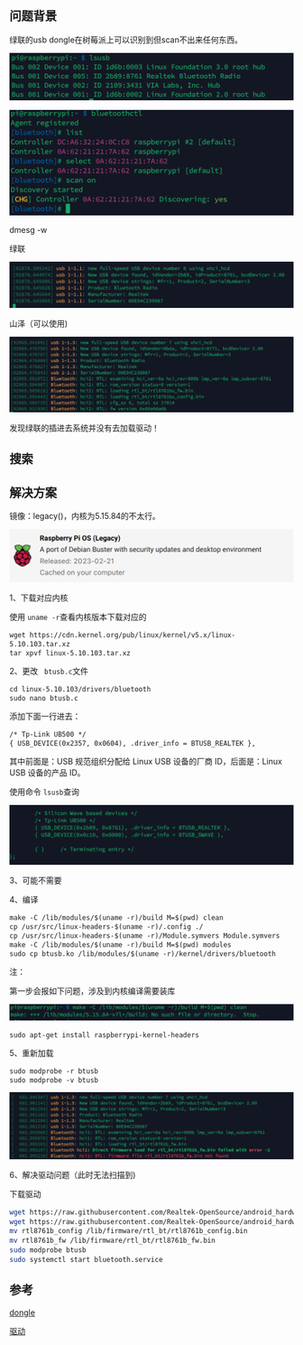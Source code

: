 ## 问题背景

绿联的usb dongle在树莓派上可以识别到但scan不出来任何东西。

![1680235581358](image/finish/1680235581358.png)

![1680235845808](image/finish/1680235845808.png)

dmesg -w

绿联

![1680236070557](image/finish/1680236070557.png)

山泽（可以使用)

![1680236115088](image/finish/1680236115088.png)

发现绿联的插进去系统并没有去加载驱动！

## 搜索




## 解决方案

镜像：legacy()，内核为5.15.84的不太行。

![1680251162987](image/finish/1680251162987.png)

1、下载对应内核

使用 ``uname -r``查看内核版本下载对应的

```
wget https://cdn.kernel.org/pub/linux/kernel/v5.x/linux-5.10.103.tar.xz
tar xpvf linux-5.10.103.tar.xz
```


2、更改 `` btusb.c``文件

```
cd linux-5.10.103/drivers/bluetooth
sudo nano btusb.c
```

添加下面一行进去：

```
/* Tp-Link UB500 */
{ USB_DEVICE(0x2357, 0x0604), .driver_info = BTUSB_REALTEK },
```

其中前面是：USB 规范组织分配给 Linux USB 设备的厂商 ID，后面是：Linux USB 设备的产品 ID。

使用命令 ``lsusb``查询

![1680251896115](image/finish/1680251896115.png)


3、可能不需要

4、编译


```
make -C /lib/modules/$(uname -r)/build M=$(pwd) clean
cp /usr/src/linux-headers-$(uname -r)/.config ./
cp /usr/src/linux-headers-$(uname -r)/Module.symvers Module.symvers
make -C /lib/modules/$(uname -r)/build M=$(pwd) modules
sudo cp btusb.ko /lib/modules/$(uname -r)/kernel/drivers/bluetooth
```

注：

第一步会报如下问题，涉及到内核编译需要装库

![1680240504676](image/finish/1680240504676.png)

```
sudo apt-get install raspberrypi-kernel-headers
```


5、重新加载

```
sudo modprobe -r btusb
sudo modprobe -v btusb
```


![1680248821289](image/finish/1680248821289.png)


6、解决驱动问题（此时无法扫描到)

下载驱动

```bash
wget https://raw.githubusercontent.com/Realtek-OpenSource/android_hardware_realtek/rtk1395/bt/rtkbt/Firmware/BT/rtl8761b_config
wget https://raw.githubusercontent.com/Realtek-OpenSource/android_hardware_realtek/rtk1395/bt/rtkbt/Firmware/BT/rtl8761b_fw
mv rtl8761b_config /lib/firmware/rtl_bt/rtl8761b_config.bin
mv rtl8761b_fw /lib/firmware/rtl_bt/rtl8761b_fw.bin
sudo modprobe btusb
sudo systemctl start bluetooth.service
```



## 参考

[dongle](https://askubuntu.com/questions/1370663/bluetooth-scan-doesnt-detect-any-device-on-ubuntu-21-10)

[驱动](https://askubuntu.com/questions/1339825/ubuntu-21-04-bluetooth-5-0-dongle-does-not-work-and-says-theres-no-firmware)
